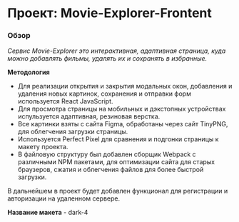 # Проект: Movie-Explorer-Frontent

### Обзор

_Cервис Movie-Explorer это интерактивная, адаптивная страница, куда можно добавлять фильмы, удалять их и сохранять в избранные._

**Методология**
* Для реализации открытия и закрытия модальных окон, добавления и удаления новых картинок, сохранения и отправки форм используется React JavaScript.
* Для просмотра страницы на мобильных и дэкстопных устройствах испульзуется адаптивная, резиновая верстка.
* Все картинки взяты с сайта Figma, обработаны через сайт TinyPNG, для облегчения загрузки страницы.
* Используется Perfect Pixel для сравнения и подгонки страницы к макету проекта.
* В файловую структуру был добавлен сборщик Webpack с различными NPM пакетами, для оптимизации сайта для старых браузеров, сжатия и облегчения файлов для более быстрой загрузки.

В дальнейшем в проект будет добавлен функционал для регистрации и авторизации на удаленном сервере.

**Название макета** - dark-4